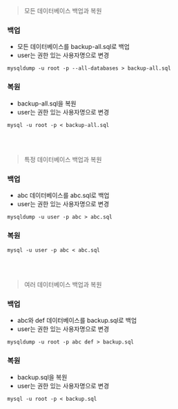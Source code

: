 > 모든 데이터베이스 백업과 복원

### 백업

- 모든 데이터베이스를 backup-all.sql로 백업
- user는 권한 있는 사용자명으로 변경

```
mysqldump -u root -p --all-databases > backup-all.sql
```

### 복원

- backup-all.sql을 복원
- user는 권한 있는 사용자명으로 변경

```
mysql -u root -p < backup-all.sql
```

<br/><br/>

> 특정 데이터베이스 백업과 복원

### 백업

- abc 데이터베이스를 abc.sql로 백업
- user는 권한 있는 사용자명으로 변경

```
mysqldump -u user -p abc > abc.sql
```

### 복원

```
mysql -u user -p abc < abc.sql
```

<br/><br/>

> 여러 데이터베이스 백업과 복원

### 백업

- abc와 def 데이터베이스를 backup.sql로 백업
- user는 권한 있는 사용자명으로 변경

```
mysqldump -u root -p abc def > backup.sql
```

### 복원

- backup.sql을 복원
- user는 권한 있는 사용자명으로 변경

```
mysql -u root -p < backup.sql
```
